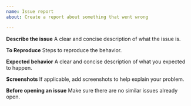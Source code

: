 ```yaml
---
name: Issue report
about: Create a report about something that went wrong

---
```


**Describe the issue**
A clear and concise description of what the issue is.

**To Reproduce**
Steps to reproduce the behavior.

**Expected behavior**
A clear and concise description of what you expected to happen.

**Screenshots**
If applicable, add screenshots to help explain your problem.

**Before opening an issue**
Make sure there are no similar issues already open.

